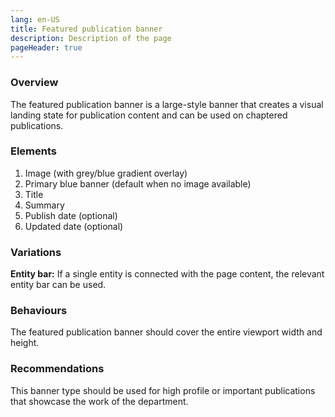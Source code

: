 ```yaml
---
lang: en-US
title: Featured publication banner
description: Description of the page
pageHeader: true
---
```


### Overview
The featured publication banner is a large-style banner that creates a visual landing state for publication content and can be used on chaptered publications.

### Elements
<DemoPublicationBanner/>

1. Image (with grey/blue gradient overlay)
2. Primary blue banner (default when no image available)
3. Title 
4. Summary 
5. Publish date  (optional)
6. Updated date (optional)

### Variations
<strong>Entity bar:</strong> If a single entity is connected with the page content, the relevant entity bar can be used.

### Behaviours
The featured publication banner should cover the entire viewport width and height.

### Recommendations
This banner type should be used for high profile or important publications that showcase the work of the department.
